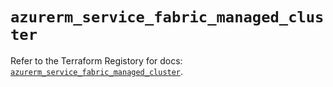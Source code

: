 # `azurerm_service_fabric_managed_cluster`

Refer to the Terraform Registory for docs: [`azurerm_service_fabric_managed_cluster`](https://registry.terraform.io/providers/hashicorp/azurerm/3.70.0/docs/resources/service_fabric_managed_cluster).
